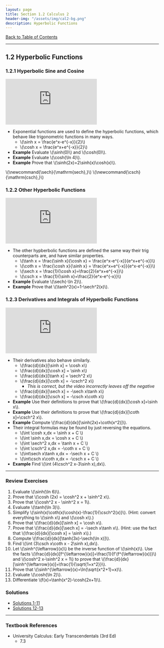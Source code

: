 ```yaml
---
layout: page
title: Section 1.2 Calculus 2
header-img: "/assets/img/cal2-bg.png"
description: Hyperbolic Functions
---
```


[Back to Table of Contents](../..)

---

## 1.2 Hyperbolic Functions

### 1.2.1 Hyperbolic Sine and Cosine

<iframe src="https://www.youtube.com/embed/J78Ido7MOxE" frameborder="0" allowfullscreen></iframe>

- Exponential functions are used to define the hyperbolic functions,
  which behave like trigonometric functions in many ways.
    - \\(\sinh x = \frac{e^x-e^{-x}}{2}\\)
    - \\(\cosh x = \frac{e^x+e^{-x}}{2}\\)
- **Example** Evaluate \\(\sinh(0)\\) and \\(\cosh(0)\\).
- **Example** Evaluate \\(\cosh(\ln 4)\\).
- **Example** Prove that \\(\sinh(2x)=2\sinh(x)\cosh(x)\\).

\\(\newcommand{\sech}{\mathrm{sech}\,}\\)
\\(\newcommand{\csch}{\mathrm{csch}\,}\\)

### 1.2.2 Other Hyperbolic Functions

<iframe src="https://www.youtube.com/embed/5pHJkJoPSiA" frameborder="0" allowfullscreen></iframe>

- The other hypberbolic functions are defined the same way their
  trig counterparts are, and have similar properties.
    - \\(\tanh x = \frac{\sinh x}{\cosh x} = \frac{e^x-e^{-x}}{e^x+e^{-x}}\\)
    - \\(\coth x = \frac{\cosh x}{\sinh x} = \frac{e^x+e^{-x}}{e^x-e^{-x}}\\)
    - \\(\sech x = \frac{1}{\cosh x}=\frac{2}{e^x+e^{-x}}\\)
    - \\(\csch x = \frac{1}{\sinh x}=\frac{2}{e^x-e^{-x}}\\)
- **Example** Evaluate \\(\sech(-\ln 2)\\).
- **Example** Prove that \\(\tanh^2(x)=1-\sech^2(x)\\).


### 1.2.3 Derivatives and Integrals of Hyperbolic Functions

<iframe src="https://www.youtube.com/embed/8WSn1tyUE90" frameborder="0" allowfullscreen></iframe>

- Their derivatives also behave similarly.
    - \\(\frac{d}{dx}[\sinh x] = \cosh x\\)
    - \\(\frac{d}{dx}[\cosh x] = \sinh x\\)
    - \\(\frac{d}{dx}[\tanh x] = \sech^2 x\\)
    - \\(\frac{d}{dx}[\coth x] = -\csch^2 x\\)
        - *This is correct, but the video incorrectly leaves off the negative*
    - \\(\frac{d}{dx}[\sech x] = -\sech x\tanh x\\)
    - \\(\frac{d}{dx}[\csch x] = -\csch x\coth x\\)
- **Example**
  Use their definitions to prove that \\(\frac{d}{dx}[\cosh x]=\sinh x\\).
- **Example**
  Use their definitions to prove that \\(\frac{d}{dx}[\coth x]=\csch^2 x\\).
- **Example**
  Compute \\(\frac{d}{dx}[\sinh(2x)+\coth(x^2)]\\).
- Their integral formulas may be found by just reversing the equations.
    - \\(\int \cosh x\,dx = \sinh x + C \\)
    - \\(\int \sinh x\,dx = \cosh x + C \\)
    - \\(\int \sech^2 x\,dx = \tanh x + C \\)
    - \\(\int \csch^2 x\,dx = -\coth x + C \\)
    - \\(\int\sech x\tanh x\,dx = -\sech x + C \\)
    - \\(\int\csch x\coth x\,dx = -\csch x + C \\)
- **Example**
  Find \\(\int (4\csch^2 x-3\sinh x)\,dx\\).

---

### Review Exercises

1.  Evaluate \\(\sinh(\ln 6)\\).
3.  Prove that \\(\cosh (2x) = \cosh^2 x + \sinh^2 x\\).
3.  Prove that \\(\cosh^2 x - \sinh^2 x = 1\\).
4.  Evaluate \\(\tanh(\ln 3)\\).
5.  Simplify \\(\sinh(x)\coth(x)\cosh(x)-\frac{1}{\csch^2(x)}\\).
    (Hint: convert everything to \\(\sinh x\\) and \\(\cosh x\\).)
6.  Prove that \\(\frac{d}{dx}[\sinh x] = \cosh x\\).
7.  Prove that \\(\frac{d}{dx}[\sech x] = -\sech x\tanh x\\).
    (Hint: use the fact that \\(\frac{d}{dx}[\cosh x] = \sinh x\\).)
8.  Compute \\(\frac{d}{dx}[\tanh(3x)-\sech(\ln x)]\\).
9.  Find \\(\int (3\csch x\coth x - 2\sinh x)\,dx\\).
10. Let \\(\sinh^{\leftarrow}(x)\\) be the inverse function of
    \\(\sinh(x)\\). Use the facts
    \\(\frac{d}{dx}[f^{\leftarrow}(x)]=\frac{1}{f'(f^{\leftarrow}(x))}\\)
    and \\(\cosh^2 x-\sinh^2 x = 1\\) to prove that
    \\(\frac{d}{dx}[\sinh^{\leftarrow}(x)]=\frac{1}{\sqrt{1+x^2}}\\).
11. Prove that \\(\sinh^{\leftarrow}(x)=\ln(\sqrt{x^2+1}+x)\\).
12. Evaluate \\(\cosh(\ln 2)\\).
13. Differentiate \\(f(x)=\tanh(x^2)-\cosh(2x+1)\\).

### Solutions

- [Solutions 1-11](/resources/calculus2/solutions/1.2.a.pdf)
- [Solutions 12-13](/resources/calculus2/solutions/1.2.b.pdf)

---



### Textbook References

- University Calculus: Early Transcendentals (3rd Ed)
    - 7.3
